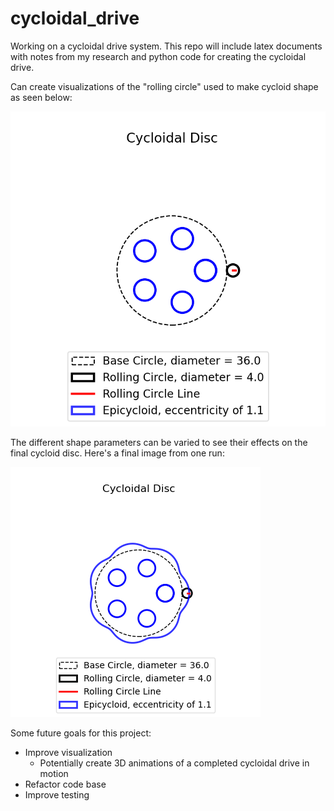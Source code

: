 # cycloidal_drive

Working on a cycloidal drive system. This repo will include  latex documents with notes from my research and python code for creating the cycloidal drive.

Can create visualizations of the "rolling circle" used to make cycloid shape as seen below:

![Cycloid GIF](/imgs/plot_ecc_1.1_03_31_2023_1055.gif)

The different shape parameters can be varied to see their effects on the final cycloid disc.
Here's a final image from one run:

![Cyloid PNG](imgs/cycloid_plot_03_31_2023_1054.png)

Some future goals for this project:
- Improve visualization
    - Potentially create 3D animations of a completed cycloidal drive in motion
- Refactor code base
- Improve testing